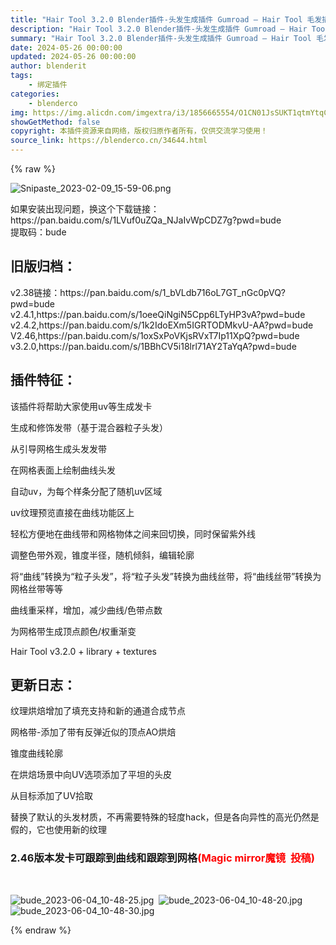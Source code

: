 ```yaml
---
title: "Hair Tool 3.2.0 Blender插件-头发生成插件 Gumroad – Hair Tool 毛发插件 最新版3.6.4"
description: "Hair Tool 3.2.0 Blender插件-头发生成插件 Gumroad – Hair Tool 毛发插件 最新版3.6.4"
summary: "Hair Tool 3.2.0 Blender插件-头发生成插件 Gumroad – Hair Tool 毛发插件 最新版3.6.4"
date: 2024-05-26 00:00:00
updated: 2024-05-26 00:00:00
author: blenderit
tags: 
    - 绑定插件
categories:
    - blenderco
img: https://img.alicdn.com/imgextra/i3/1856665554/O1CN01JsSUKT1qtmYtqChAS_!!1856665554.png
showGetMethod: false
copyright: 本插件资源来自网络，版权归原作者所有，仅供交流学习使用！
source_link: https://blenderco.cn/34644.html
---
```


{% raw %}
<p><img class="aligncenter" src="https://img.alicdn.com/imgextra/i3/1856665554/O1CN01JsSUKT1qtmYtqChAS_!!1856665554.png" alt="Snipaste_2023-02-09_15-59-06.png"></p><p>如果安装出现问题，换这个下载链接：https://pan.baidu.com/s/1LVuf0uZQa_NJaIvWpCDZ7g?pwd=bude<br>
提取码：bude</p><h2><strong>旧版归档：</strong></h2><p>v2.38链接：https://pan.baidu.com/s/1_bVLdb716oL7GT_nGc0pVQ?pwd=bude<br>
v2.4.1,https://pan.baidu.com/s/1oeeQiNgiN5Cpp6LTyHP3vA?pwd=bude<br>
v2.4.2,https://pan.baidu.com/s/1k2IdoEXm5IGRTODMkvU-AA?pwd=bude<br>
V2.46,https://pan.baidu.com/s/1oxSxPoVKjsRVxT7Ip11XpQ?pwd=bude<br>
v3.2.0,https://pan.baidu.com/s/1BBhCV5i18lrl71AY2TaYqA?pwd=bude</p><h2><strong>插件特征：</strong></h2><p>该插件将帮助大家使用uv等生成发卡</p><p>生成和修饰发带（基于混合器粒子头发）</p><p>从引导网格生成头发发带</p><p>在网格表面上绘制曲线头发</p><p>自动uv，为每个样条分配了随机uv区域</p><p>uv纹理预览直接在曲线功能区上</p><p>轻松方便地在曲线带和网格物体之间来回切换，同时保留紫外线</p><p>调整色带外观，锥度半径，随机倾斜，编辑轮廓</p><p>将“曲线”转换为“粒子头发”，将“粒子头发”转换为曲线丝带，将“曲线丝带”转换为网格丝带等等</p><p>曲线重采样，增加，减少曲线/色带点数</p><p>为网格带生成顶点颜色/权重渐变</p><p>Hair Tool v3.2.0 + library + textures</p><h2><strong>更新日志：</strong></h2><p>纹理烘焙增加了填充支持和新的通道合成节点</p><p>网格带-添加了带有反弹近似的顶点AO烘焙</p><p>锥度曲线轮廓</p><p>在烘焙场景中向UV选项添加了平坦的头皮</p><p>从目标添加了UV拾取</p><p>替换了默认的头发材质，不再需要特殊的轻度hack，但是各向异性的高光仍然是假的，它也使用新的纹理</p><h3>2.46版本发卡可跟踪到曲线和跟踪到网格<span style="color: #ff0000;">(Magic mirror魔镜  投稿)</span></h3><p> </p><p><img src="https://img.alicdn.com/imgextra/i4/1856665554/O1CN01o1ddiD1qtmb3gilhd_!!1856665554.jpg" alt="bude_2023-06-04_10-48-25.jpg">  <img src="https://img.alicdn.com/imgextra/i4/1856665554/O1CN01cGQUDS1qtmawGCHBO_!!1856665554.jpg" alt="bude_2023-06-04_10-48-20.jpg"> <img src="https://img.alicdn.com/imgextra/i2/1856665554/O1CN01JwCrVJ1qtmb2quzKG_!!1856665554.jpg" alt="bude_2023-06-04_10-48-30.jpg"></p>
<div style="display: none">blenderco</div>
{% endraw %}